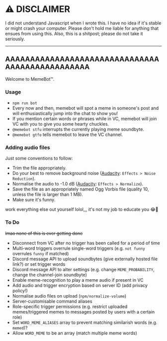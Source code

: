 # ⚠️ DISCLAIMER
I did not understand Javascript when I wrote this. I have no idea if it's stable or might crash your computer. Please don't hold me liable for anything that ensues from using this. Also, this is a shitpost; please do not take it seriously.

---

## AAAAAAAAAAAAAAAAAAAAAAAAAAAAAAAAAAAAAAAAAAAAAAAA
Welcome to MemeBot™.

### Usage
- `npm run bot`
- Every now and then, memebot will spot a meme in someone's post and will enthusiastically jump into the chat to show you!
- If you mention certain words or phrases while in VC, memebot will join VC with you to give you some hearty chuckles. 
- `@memebot stfu` interrupts the currently playing meme soundbyte.
- `@memebot gtfo` tells memebot to leave the VC channel.

### Adding audio files
Just some conventions to follow:
- Trim the file appropriately.
- Do your best to remove background noise ([Audacity](http://www.darkaudacity.com/download.html): `Effects > Noise Reduction`).
- Normalise the audio to -1.0 dB ([Audacity](http://www.darkaudacity.com/download.html): `Effects > Normalize`).
- Save the file as an appropriately named Ogg Vorbis file (quality 10, unless the file is larger than 1 MB).
- Make sure it's funny.

work everything else out yourself lolol,,, it's not my job to educate you 😂💯

### To Do
~~lmao none of this is ever getting done~~
- Disconnect from VC after no trigger has been called for a period of time
- Multi-word triggers overrule single-word triggers (e.g. `not funny` overrules `funny` if matched)
- Discord message API to upload soundbytes (give externally hosted file link?) or set trigger words
- Discord message API to alter settings (e.g. change `MEME_PROBABILITY`, change the channel-join soundbyte)
- Enable meme-recognition to play a meme audio if present in VC
- Add audio and trigger encryption based on server ID (add privacy policy!)
- Normalise audio files on upload (`npm/normalize-volume`)
- Server-customisable command aliases
- Role-specific trigger permissions (e.g. restrict uploaded memes/triggered memes to messages posted by users with a certain role)
- Set `WORD_MEME_ALIASES` array to prevent matching similarish words (e.g. `memed`)?
- Allow `WORD_MEME` to be an array (match multiple meme words)
